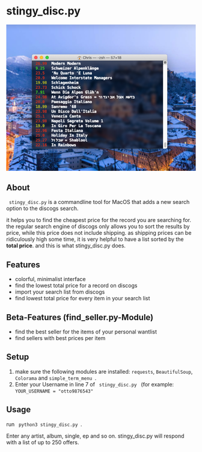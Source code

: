 # stingy_disc.py 

![Screenshot](https://github.com/chrischma/stingy_disc.py/blob/main/stingy_screenshot.png)

## About
<code> stingy_disc.py</code> is a commandline tool for MacOS that adds a new search option to the discogs search.

it helps you to find the cheapest price for the record you are searching for. the regular search engine of discogs only allows you to sort the results by price, while this price does not include shipping. as shipping prices can be ridiculously high some time, it is very helpful to have a list sorted by the **total price**. and this is what stingy_disc.py does. 

## Features
* colorful, minimalist interface
* find the lowest total price for a record on discogs
* import your search list from discogs
* find lowest total price for every item in your search list

## Beta-Features (find_seller.py-Module)
* find the best seller for the items of your personal wantlist
* find sellers with best prices per item

## Setup
1. make sure the following modules are installed: <code>requests</code>, <code>BeautifulSoup</code>, <code>Colorama</code> and <code>simple_term_menu </code>.
2. Enter your Username in line 7 of <code> stingy_disc.py </code> (for example: <code> YOUR_USERNAME = "otto9876543" </code>

## Usage
run <code> python3 stingy_disc.py </code>. 

Enter any artist, album, single, ep and so on. 
stingy_disc.py will respond with a list of up to 250 offers.
